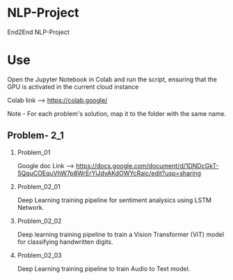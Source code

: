 # NLP-Project
End2End NLP-Project 

# Use
Open the Jupyter Notebook in Colab and run the script, ensuring that the GPU is activated in the current cloud instance

Colab link --> 
https://colab.google/

Note - For each problem's solution, map it to the folder with the same name.
## Problem- 2_1


1. Problem_01 

    Google doc Link --> https://docs.google.com/document/d/1DNDcGkT-5QquCOEquVhW7p8WrErYiJdvAKdOWYcRaic/edit?usp=sharing

2. Problem_02_01

    Deep Learning training pipeline for sentiment analysics using LSTM Network.

3. Problem_02_02

    Deep learning training pipeline to train a Vision Transformer (ViT) model for classifying handwritten digits.

4. Problem_02_03

    Deep Learning training pipeline to train Audio to Text model.